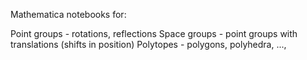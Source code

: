 Mathematica notebooks for:

Point groups - rotations, reflections
Space groups - point groups with translations (shifts in position)
Polytopes - polygons, polyhedra, ...,
